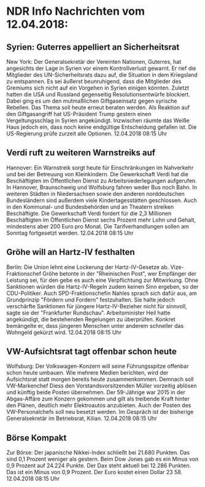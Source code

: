 # NDR Info Nachrichten vom 12.04.2018:


## Syrien: Guterres appelliert an Sicherheitsrat
New York:	Der Generalsekretär der Vereinten Nationen, Guterres, hat angesichts der Lage in Syrien vor einem Kontrollverlust gewarnt. Er rief die Mitglieder des UN-Sicherheitsrats dazu auf, die Situation in dem Kriegsland zu entspannen. Es sei äußerst beunruhigend, dass die Mitglieder des Gremiums sich nicht auf ein Vorgehen in Syrien einigen könnten. Zuletzt hatten die USA und Russland gegenseitig Resolutionsentwürfe blockiert. Dabei ging es um den mutmaßlichen Giftgaseinsatz gegen syrische Rebellen. Das Thema soll heute erneut beraten werden. Als Reaktion auf den Giftgasangriff hat US-Präsident Trump gestern einen Vergeltungsschlag in Syrien angekündigt. Inzwischen räumte das Weiße Haus jedoch ein, dass noch keine endgültige Entscheidung gefallen ist. Die US-Regierung prüfe zurzeit alle Optionen. 12.04.2018 08:15 Uhr 

## Verdi ruft zu weiteren Warnstreiks auf
Hannover: Ein Warnstreik sorgt heute für Einschränkungen im Nahverkehr und bei der Betreuung von Kleinkindern. Die Gewerkschaft Verdi hat die Beschäftigten im Öffentlichen Dienst zu Arbeitsniederlegungen aufgerufen. In Hannover, Braunschweig und Wolfsburg fahren weder Bus noch Bahn. In weiteren Städten in Niedersachsen sowie den anderen norddeutschen Bundesländern sind außerdem viele Kindertagesstätten geschlossen. Auch in den Kommunal- und Bundesbehörden und an Theatern streiken Beschäftigte. Die Gewerkschaft Verdi fordert für die 2,3 Millionen Beschäftigten im Öffentlichen Dienst sechs Prozent mehr Lohn und Gehalt, mindestens aber 200 Euro pro Monat. Die Tarifverhandlungen sollen am Sonntag fortgesetzt werden. 12.04.2018 08:15 Uhr 

## Gröhe will an Hartz-IV festhalten
Berlin: Die Union lehnt eine Lockerung der Hartz-IV-Gesetze ab. Vize-Fraktionschef Gröhe betonte in der "Rheinischen Post", wer Empfänger der Leistung sei, für den gebe es auch eine Verpflichtung zur Mitwirkung. Ohne Sanktionen würden die Hartz-IV-Regeln zudem keinen Sinn ergeben, so der CDU-Politiker. Auch SPD-Fraktionschefin Nahles sprach sich dafür aus, am Grundprinzip "Fördern und Fordern" festzuhalten. Sie halte jedoch verschärfte Sanktionen für jüngere Hartz-IV-Bezieher nicht für sinnvoll, sagte sie der "Frankfurter Rundschau". Arbeitsminister Heil hatte angekündigt, die bestehenden Regelungen zu überprüfen. Konkret bemängelte er, dass jüngeren Menschen unter anderem schneller das Wohngeld gekürzt wird. 12.04.2018 08:15 Uhr 

## VW-Aufsichtsrat tagt offenbar schon heute
Wolfsburg: Der Volkswagen-Konzern will seine Führungsspitze offenbar schon heute umbauen. Wie mehrere Medien berichten, wird der Aufsichtsrat statt morgen bereits heute zusammenkommen. Demnach soll VW-Markenchef Diess den Vorstandsvorsitzenden Müller vorzeitig ablösen und künftig beide Posten übernehmen. Der 59-Jährige war 2015 in der Abgas-Affäre zum Konzern gekommen und gilt als treibende Kraft hinter den Plänen, deutlich mehr Elektroautos anzubieten. Auch der Posten des VW-Personalchefs soll neu besetzt werden. Im Gespräch ist der bisherige Generalsekretär im Betriebsrat, Kilian. 12.04.2018 08:15 Uhr 

## Börse Kompakt
Zur Börse: Der japanische Nikkei-Index schließt bei 21.680 Punkten. Das sind 0,1 Prozent weniger als gestern. Beim Dow Jones gab es ein Minus von 0,9 Prozent auf 24.224 Punkte. Der Dax steht aktuell bei 12.286 Punkten. Das ist ein Minus von 0,9 Prozent. Der Euro kostet einen Dollar 23 58. 12.04.2018 08:15 Uhr 
